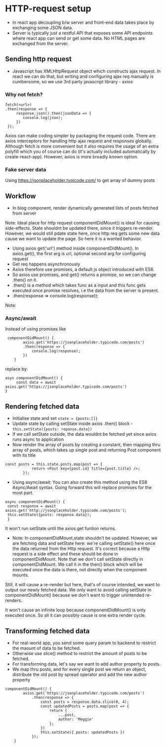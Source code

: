 # HTTP-request setup
 - In react app decoupling b/w server and front-end data takes place by exchanging some JSON data. 
- Server is typically just a restful API that exposes some API endpoints where react app can send or get some data. No HTML pages are exchanged from the server. 

## Sending http request
- Javascript has XMLHttpRequest object which constructs ajax request. In react we can do that, but writing and configuring ajax req manually is cumbersome, so we use 3rd party javascript library - axios

### Why not fetch?
```
fetch(<url>)
.then(response => {
     response.json().then(jsonData => {
        console.log(json);
     })
 });

```

Axios can make coding simpler by packaging the request code. 
There are axios interceptors for handling http ajax request and responses globally.
Although fetch is more convenient but it also requires the usage of an extra polyfill which you of course can do (it's actually included automatically by create-react-app). However, axios is more broadly known option.


### Fake server data
Using https://jsonplaceholder.typicode.com/ to get array of dummy posts


## Workflow
- In blog component, render dynamically generated lists of posts fetched from server


Note: Ideal place for http request
componentDidMount() is ideal for causing side-effects. State shouldnt be updated there, since it triggers re-render. However, we would still pdate state here, once http req gets some new data cause we want to update the page. So here it is a wanted behavior.  

- Using axios get('url') method inside componentDidMount(). In axios.get(), the first arg is url, optional second arg for configuring request
- Get req happens asynchronously
- Axios therefore use promises, a default js object introduced with ES6.
- So axios use promises, and get() returns a promise, so we can change .then() on it.
- .then() is a method which takes func as a input and this func gets executed once promise resolves, i.e the data from the server is present.
- .then(response => console.log(response));


Note:

### Async/await
Instead of using promises like
```
 componentDidMount() {
        axios.get('https://jsonplaceholder.typicode.com/posts')
        .then(response => {
            console.log(response);
        })
    }
```

replace by:

```
asyn componentDidMount() {
     const data = await axios.get('https://jsonplaceholder.typicode.com/posts')
}
```


## Rendering fetched data
- Initialise state and set `state = {posts:[]}`
- Update state by calling setState inside axios .then() block - `this.setState({posts: reponse.data})`
- If we call setState outside, the data wouldnt be fetched yet since axios runs async to application
- Now render the array of posts by creating a constant, then mapping thru array of posts, which takes up single post and  returning Post component with its title

```
const posts = this.state.posts.map(post => {
            return <Post key={post.id} title={post.title} />;
        });
```

- Using async/await:
You can also create this method using the ES8 Async/Await syntax. Going forward this will replace promises for the most part.

```
async componentDidMount() {
 const response = await axios.get('http://jsonplaceholder.typicode.com/posts');
 this.setState({posts: response.data});
 }
```

It won't run setState until the axios.get funtion returns.


- Note:
In componentDidMount,state shouldn't be updated. However, we are fetching data and setState here:
we're calling setState() here once the data returned from the Http request. It's correct because a Http request is a side effect and these should be done in componentDidMount. Note that we don't call setState directly in componentDidMount. We call it in the then() block which will be executed once the data is there, not directly when the component mounts.

Still, it will cause a re-render but here, that's of course intended, we want to output our newly fetched data. We only want to avoid calling setState in componentDidMount() because we don't want to trigger unintended re-renders.

It won't cause an infinite loop because componentDidMount() is only executed once. So all it can possibly cause is one extra render cycle.


## Transforming fetched data
- For real-world app, you send some query param to backend to restrict the maount of data to be fetched.   
- Otherwise use slice() method to restrict the amount of posts to be fetched.
- For transforming data, let's say we want to add author property to posts.
- We map thru posts, and for every single post we return an object, distribute the old post by spread operator and add the new author property

```
componentDidMount() {
        axios.get('https://jsonplaceholder.typicode.com/posts')
            .then(response => {
                const posts = response.data.slice(0, 4);
                const updatedPosts = posts.map(post => {
                    return {
                        ...post,
                        author: 'Meggie'
                    };
                })
                this.setState({ posts: updatedPosts })
            });
    }
```